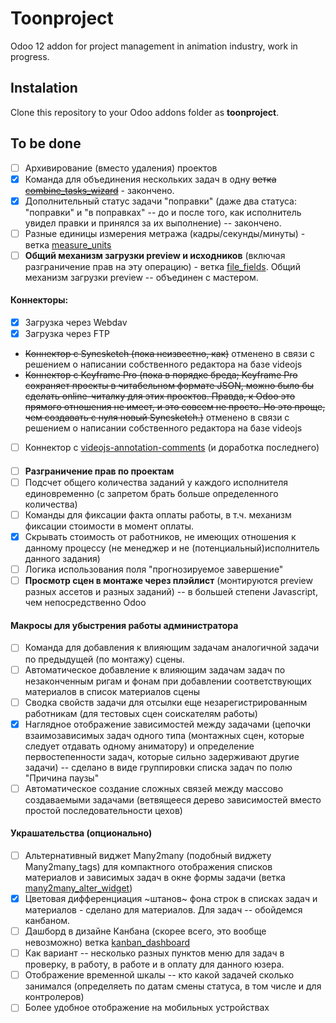 # Toonproject

Odoo 12 addon for project management in animation industry,
work in progress.

## Instalation

Clone this repository to your Odoo addons folder as **toonproject**.

## To be done

* [ ] Архивирование (вместо удаления) проектов
* [x] Команда для объединения нескольких задач в одну ~~ветка [combine_tasks_wizard](../../tree/combine_tasks_wizard)~~ - закончено.
* [x] Дополнительный статус задачи "поправки" (даже два статуса: "поправки" и "в поправках" -- до и после того, как исполнитель увидел правки и принялся за их выполнение) -- закончено.
* [ ] Разные единицы измерения метража (кадры/секунды/минуты) - ветка [measure_units](../../tree/measure_units)
* [ ] **Общий механизм загрузки preview и исходников** (включая разграничение прав на эту операцию) - ветка [file_fields](../../tree/file_fields). Общий механизм загрузки preview -- объединен с мастером.
#### Коннекторы:
  * [x] Загрузка через Webdav
  * [x] Загрузка через FTP
  * ~~Коннектор с Syncsketch (пока неизвестно, как)~~ отменено в связи с решением о написании собственного редактора на базе videojs
  * ~~Коннектор с Keyframe Pro (пока в порядке бреда; Keyframe Pro сохраняет проекты в читабельном формате JSON, можно было бы сделать online-читалку для этих проектов. Правда, к Odoo это прямого отношения не имеет, и это совсем не просто. Но это проще, чем создавать с нуля новый Syncsketch.)~~ отменено в связи с решением о написании собственного редактора на базе videojs
  * [ ] Коннектор с [videojs-annotation-comments](https://github.com/contently/videojs-annotation-comments) (и доработка последнего)
  
####
* [ ] **Разграничение прав по проектам**
* [ ] Подсчет общего количества заданий у каждого исполнителя единовременно (с запретом брать больше определенного количества)
* [ ] Команды для фиксации факта оплаты работы, в т.ч. механизм фиксации стоимости в момент оплаты.
* [x] Скрывать стоимость от работников, не имеющих отношения к данному процессу (не менеджер и не (потенциальный)исполнитель данного задания)
* [ ] Логика использования поля "прогнозируемое завершение"
* [ ] **Просмотр сцен в монтаже через плэйлист** (монтируются preview разных ассетов и разных заданий) -- в большей степени Javascript, чем непосредственно Odoo

#### Макросы для убыстрения работы администратора
* [ ] Команда для добавления к влияющим задачам аналогичной задачи по предыдущей (по монтажу) сцены. 
* [ ] Автоматическое добавление к влияющим задачам задач по незаконченным ригам и фонам при добавлении соответствующих материалов в список материалов сцены
* [ ] Сводка свойств задачи для отсылки еще незарегистрированным работникам (для тестовых сцен соискателям работы)
* [x] Наглядное отображение зависимостей между задачами (цепочки взаимозависимых задач одного типа (монтажных сцен, которые следует отдавать одному аниматору) и определение первостепенности задач, которые сильно задерживают другие задачи) -- сделано в виде группировки списка задач по полю "Причина паузы"
* [ ] Автоматическое создание сложных связей между массово создаваемыми задачами (ветвящееся дерево зависимостей вместо простой последовательности цехов)

#### Украшательства (опционально)
* [ ] Альтернативный виджет Many2many (подобный виджету Many2many_tags) для компактного отображения списков материалов и зависимых задач в окне формы задачи (ветка [many2many_alter_widget](../../tree/many2many_alter_widget))
* [x] Цветовая дифференциация ~штанов~ фона строк в списках задач и материалов - сделано для материалов. Для задач -- обойдемся канбаном.
* [ ] Дашборд в дизайне Канбана (скорее всего, это вообще невозможно) ветка [kanban_dashboard](../../tree/kanban_dashboard)
* [ ] Как вариант -- несколько разных пунктов меню для задач в проверку, в работу, в работе и в оплату для данного юзера. 
* [ ] Отображение временной шкалы -- кто какой задачей сколько занимался (определяеть по датам смены статуса, в том числе и для контролеров)
* [ ] Более удобное отображение на мобильных устройствах
